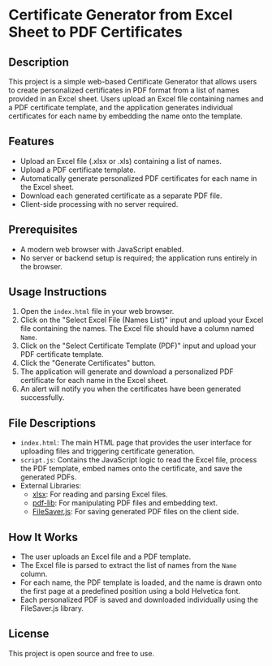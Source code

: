 # Certificate Generator from Excel Sheet to PDF Certificates

## Description
This project is a simple web-based Certificate Generator that allows users to create personalized certificates in PDF format from a list of names provided in an Excel sheet. Users upload an Excel file containing names and a PDF certificate template, and the application generates individual certificates for each name by embedding the name onto the template.

## Features
- Upload an Excel file (.xlsx or .xls) containing a list of names.
- Upload a PDF certificate template.
- Automatically generate personalized PDF certificates for each name in the Excel sheet.
- Download each generated certificate as a separate PDF file.
- Client-side processing with no server required.

## Prerequisites
- A modern web browser with JavaScript enabled.
- No server or backend setup is required; the application runs entirely in the browser.

## Usage Instructions
1. Open the `index.html` file in your web browser.
2. Click on the "Select Excel File (Names List)" input and upload your Excel file containing the names. The Excel file should have a column named `Name`.
3. Click on the "Select Certificate Template (PDF)" input and upload your PDF certificate template.
4. Click the "Generate Certificates" button.
5. The application will generate and download a personalized PDF certificate for each name in the Excel sheet.
6. An alert will notify you when the certificates have been generated successfully.

## File Descriptions
- `index.html`: The main HTML page that provides the user interface for uploading files and triggering certificate generation.
- `script.js`: Contains the JavaScript logic to read the Excel file, process the PDF template, embed names onto the certificate, and save the generated PDFs.
- External Libraries:
  - [xlsx](https://github.com/SheetJS/sheetjs): For reading and parsing Excel files.
  - [pdf-lib](https://github.com/Hopding/pdf-lib): For manipulating PDF files and embedding text.
  - [FileSaver.js](https://github.com/eligrey/FileSaver.js): For saving generated PDF files on the client side.

## How It Works
- The user uploads an Excel file and a PDF template.
- The Excel file is parsed to extract the list of names from the `Name` column.
- For each name, the PDF template is loaded, and the name is drawn onto the first page at a predefined position using a bold Helvetica font.
- Each personalized PDF is saved and downloaded individually using the FileSaver.js library.

## License
This project is open source and free to use.
